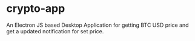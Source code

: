 # crypto-app

An Electron JS based Desktop Application for getting BTC USD price and get a updated notification for set price.
